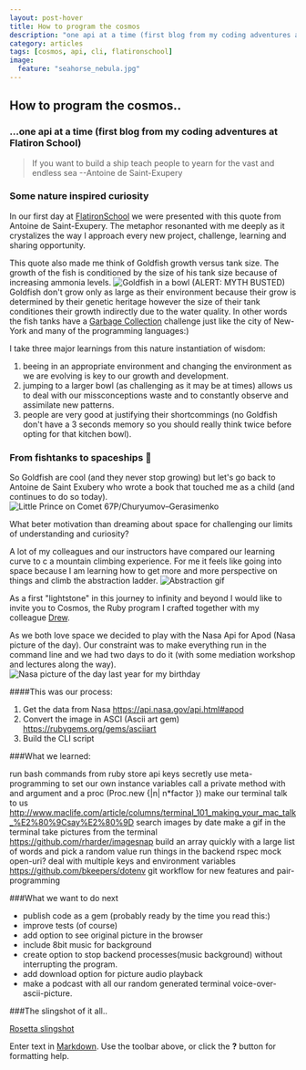 ```yaml
---
layout: post-hover
title: How to program the cosmos
description: "one api at a time (first blog from my coding adventures at Flatiron School)"
category: articles
tags: [cosmos, api, cli, flatironschool]
image:
  feature: "seahorse_nebula.jpg"
---
```



## How to program the cosmos..
### ...one api at a time (first blog from my coding adventures at Flatiron School) 
> If you want to build a ship teach people to yearn for the vast and endless sea
--Antoine de Saint-Exupery 

### Some nature inspired curiosity

In our first day at [FlatironSchool](http://flatironschool.com) we were presented with this quote from Antoine de Saint-Exupery. The metaphor resonanted with me deeply as it crystalizes the way I approach every new project, challenge, learning and sharing opportunity. 

This quote also made me think of Goldfish growth versus tank size. The growth of the fish is conditioned by the size of his tank size because of increasing ammonia levels. 
![Goldfish in a bowl]({{site.baseurl}}/http://stopgoldfishbowls.weebly.com/uploads/1/1/2/8/11286918/559160204.jpg)
(ALERT: MYTH BUSTED) Goldfish don't grow only as large as their environment because their grow is determined by their genetic heritage however the size of their tank conditiones their growth indirectly due to the water quality. In other words the fish tanks have a [Garbage Collection](https://en.wikipedia.org/wiki/Garbage_collection_(computer_science)#Limited_environments) challenge just like the city of New-York and many of the programming languages:) 

I take three major learnings from this nature instantiation of wisdom:
1.  beeing in an appropriate environment and changing the environment as we are evolving is key to our growth and development.
2. jumping to a larger bowl (as challenging as it may be at times) allows us to deal with our missconceptions waste and to constantly observe and assimilate new patterns.
3. people are very good at justifying their shortcommings (no Goldfish don't have a 3 seconds memory so you should really think twice before opting for that kitchen bowl). 

### From fishtanks to spaceships :rocket:
So Goldfish are cool (and they never stop growing) but let's go back to Antoine de Saint Exubery who wrote a book that touched me as a child (and continues to do so today).
![Little Prince on Comet 67P/Churyumov–Gerasimenko]({{site.baseurl}}/https://pbs.twimg.com/media/B2QBujrCUAEtyGO.png)

What beter motivation than dreaming about space for challenging our limits of understanding and curiosity? 

A lot of my colleagues and our instructors have compared our learning curve to c a mountain climbing experience. For me it feels like going into space because I am learning how to get more and more perspective on things and climb the abstraction ladder. 
![Abstraction gif]({{site.baseurl}}/https://s-media-cache-ak0.pinimg.com/originals/8b/ae/92/8bae929b580082f4c6a3b15d3b0dfeed.gif)

As a first "lightstone" in this journey to infinity and beyond I would like to invite you to Cosmos, the Ruby program I crafted together with my colleague [Drew](https://twitter.com/drewfromspace).  

As we both love space we decided to play with the Nasa Api for Apod (Nasa picture of the day). Our constraint was to make everything run in the command line and we had two days to do it (with some mediation workshop and lectures along the way).
![Nasa picture of the day last year for my birthday]({{site.baseurl}}/http://apod.nasa.gov/apod/image/1409/m27_snyder_960.jpg)

####This was our process:

1. Get the data from Nasa https://api.nasa.gov/api.html#apod
2. Convert the image in ASCI (Ascii art gem) https://rubygems.org/gems/asciiart
3. Build the CLI script 

###What we learned: 

run bash commands from ruby 
store api keys secretly 
use meta-programming to set our own instance variables 
call a private method with and argument and a proc (Proc.new {|n| n*factor })
make our terminal talk to us
http://www.maclife.com/article/columns/terminal_101_making_your_mac_talk_%E2%80%9Csay%E2%80%9D
search images by date
make a gif in the terminal
take pictures from the terminal https://github.com/rharder/imagesnap
build an array quickly with a large list of words and pick a random value
run things in the backend 
rspec mock open-uri?
deal with multiple keys and environment variables https://github.com/bkeepers/dotenv
git workflow for new features and pair-programming 

###What we want to do next 
- publish code as a gem (probably ready by the time you read this:)
- improve tests (of course)
- add option to see original picture in the browser
- include 8bit music for background
- create option to stop backend processes(music background) without interrupting the program.
- add download option for picture audio playback
- make a podcast with all our random generated terminal voice-over-ascii-picture.

###The slingshot of it all..


[Rosetta slingshot](https://youtu.be/ktrtvCvZb28 "Rosetta slingshot")





Enter text in [Markdown](http://daringfireball.net/projects/markdown/). Use the toolbar above, or click the **?** button for formatting help.
